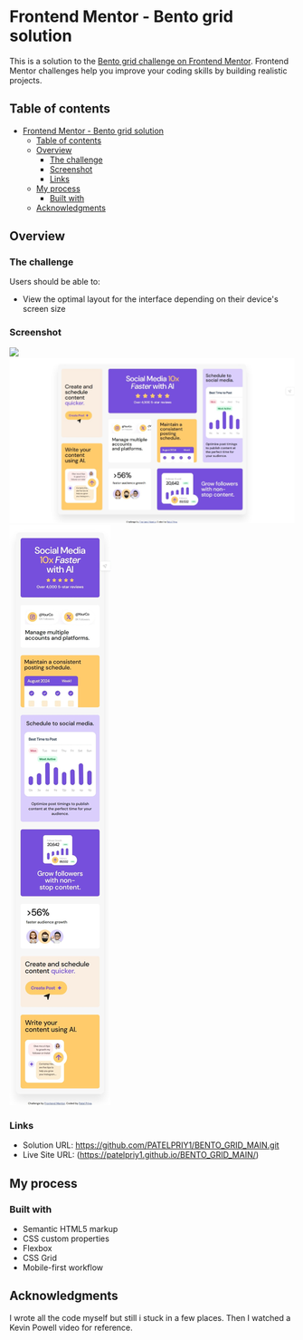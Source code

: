 # Frontend Mentor - Bento grid solution

This is a solution to the [Bento grid challenge on Frontend Mentor](https://www.frontendmentor.io/challenges/bento-grid-RMydElrlOj). Frontend Mentor challenges help you improve your coding skills by building realistic projects. 

## Table of contents

- [Frontend Mentor - Bento grid solution](#frontend-mentor---bento-grid-solution)
  - [Table of contents](#table-of-contents)
  - [Overview](#overview)
    - [The challenge](#the-challenge)
    - [Screenshot](#screenshot)
    - [Links](#links)
  - [My process](#my-process)
    - [Built with](#built-with)
  - [Acknowledgments](#acknowledgments)
 
## Overview

### The challenge

Users should be able to:

- View the optimal layout for the interface depending on their device's screen size

### Screenshot

![](./screenshot.jpg)
![Desktop Screen](desktopScreenshot.jpeg)
![Mobile Screen](mobileScreenshot.jpeg)

### Links

- Solution URL: https://github.com/PATELPRIY1/BENTO_GRID_MAIN.git
- Live Site URL: (https://patelpriy1.github.io/BENTO_GRID_MAIN/)

## My process

### Built with

- Semantic HTML5 markup
- CSS custom properties
- Flexbox
- CSS Grid
- Mobile-first workflow

## Acknowledgments

I wrote all the code myself but still i stuck in a few places. Then I watched a Kevin Powell video for reference.
